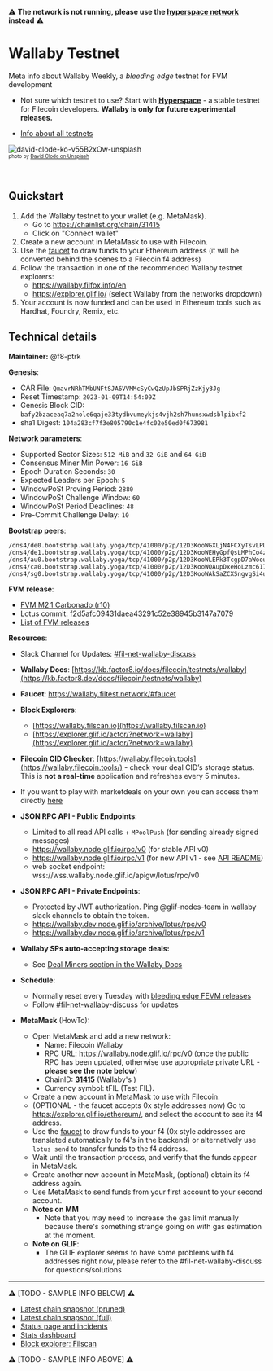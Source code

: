 :warning: **The network is not running, please use the [hyperspace network](https://github.com/filecoin-project/testnet-hyperspace) instead** :warning:

# Wallaby Testnet

Meta info about Wallaby Weekly, a *bleeding edge* testnet for FVM development

- Not sure which testnet to use? Start with **[Hyperspace](https://github.com/filecoin-project/testnet-hyperspace)** - a stable testnet for Filecoin developers. **Wallaby is only for future experimental releases.**

- [Info about all testnets](https://github.com/filecoin-project/FIPs/discussions/544)

![david-clode-ko-v55B2xOw-unsplash](https://user-images.githubusercontent.com/1017762/189190624-cb1179cd-4b1e-437c-947b-493ebd2568f0.png)
<br><sup><sub>photo by [David Clode on Unsplash](https://unsplash.com/@davidclode)<sup><sub>

&nbsp;

## Quickstart

1. Add the Wallaby testnet to your wallet (e.g. MetaMask).
    - Go to https://chainlist.org/chain/31415
    - Click on "Connect wallet"
2. Create a new account in MetaMask to use with Filecoin.
3. Use the [faucet](https://wallaby.network/#faucet) to draw funds to your Ethereum address (it will be converted behind the scenes to a Filecoin f4 address)
4. Follow the transaction in one of the recommended Wallaby testnet explorers:
    - https://wallaby.filfox.info/en
    - https://explorer.glif.io/ (select Wallaby from the networks dropdown)
5. Your account is now funded and can be used in Ethereum tools such as Hardhat, Foundry, Remix, etc.

## Technical details

**Maintainer:** @f8-ptrk

**Genesis**:

- CAR File: `QmavrNRhTMbUNFtSJA6VVMMcSyCwQzUpJbSPRjZzKjy3Jg`
- Reset Timestamp: `2023-01-09T14:54:09Z`
- Genesis Block CID: `bafy2bzaceaq7a2nole6qaje33tydbvumeykjs4vjh2sh7hunsxwdsblpibxf2`
- sha1 Digest: `104a283cf7f3e805790c1e4fc02e50ed0f673981`

**Network parameters**:

- Supported Sector Sizes: `512 MiB` and `32 GiB` and `64 GiB`
- Consensus Miner Min Power: `16 GiB`
- Epoch Duration Seconds: `30`
- Expected Leaders per Epoch: `5`
- WindowPoSt Proving Period: `2880`
- WindowPoSt Challenge Window: `60`
- WindowPoSt Period Deadlines: `48`
- Pre-Commit Challenge Delay: `10`

**Bootstrap peers**:

```
/dns4/de0.bootstrap.wallaby.yoga/tcp/41000/p2p/12D3KooWGXLjN4FCXyTsvLPUrbZfkA5p7gXJ11WXXB56cQLEmNkE
/dns4/de1.bootstrap.wallaby.yoga/tcp/41000/p2p/12D3KooWEHyGpfQsLMPhCo4zmfp6uZfhQisiWZMYaPu1j92d2dax
/dns4/au0.bootstrap.wallaby.yoga/tcp/41000/p2p/12D3KooWLEPk3TcgpD7aWoou4dzbgdQA14Y9eTCg9rcoLaLruHtf
/dns4/ca0.bootstrap.wallaby.yoga/tcp/41000/p2p/12D3KooWQAupDxeHoLzmc617FzhWnHHWEt8e2fNfccqByT5mHWPp
/dns4/sg0.bootstrap.wallaby.yoga/tcp/41000/p2p/12D3KooWAkSaZCXSngvgSi4ufVModcExCysnS3JhG6nnprPjVV4o
```

**FVM release**:

- [FVM M2.1 Carbonado (r10)](https://github.com/filecoin-project/ref-fvm/issues/1052)
- Lotus commit: [f2d5afc09431daea43291c52e38945b3147a7079](https://github.com/filecoin-project/lotus/commit/f2d5afc09431daea43291c52e38945b3147a7079)
- [List of FVM releases](https://github.com/filecoin-project/ref-fvm/issues/692)

**Resources**:

- Slack Channel for Updates: [#fil-net-wallaby-discuss](https://filecoinproject.slack.com/archives/C03KGBTJ0BY)

- **Wallaby Docs**: [https://kb.factor8.io/docs/filecoin/testnets/wallaby](https://kb.factor8.dev/docs/filecoin/testnets/wallaby)
- **Faucet**: https://wallaby.filtest.network/#faucet
- **Block Explorers**:
  - [https://wallaby.filscan.io](https://wallaby.filscan.io)
  - [https://explorer.glif.io/actor/?network=wallaby](https://explorer.glif.io/actor/?network=wallaby)
- **Filecoin CID Checker**: [https://wallaby.filecoin.tools](https://wallaby.filecoin.tools/) - check your deal CID’s storage status. This is **not a real-time** application and refreshes every 5 minutes.
- If you want to play with marketdeals on your own you can access them directly [here](https://marketdeals-wallaby.s3.ap-northeast-1.amazonaws.com/StateMarketDeals.json)

- **JSON RPC API - Public Endpoints**:
  - Limited to all read API calls + `MPoolPush` (for sending already signed messages)
  - https://wallaby.node.glif.io/rpc/v0 (for stable API v0)
  - https://wallaby.node.glif.io/rpc/v1 (for new API v1 - see [API README](https://github.com/filecoin-project/lotus/blob/422f66776fa07827f2cfa9d2f8142ef29dcd2a95/api/README.md))
  - web socket endpoint: wss://wss.wallaby.node.glif.io/apigw/lotus/rpc/v0
- **JSON RPC API - Private Endpoints**:
  - Protected by JWT authorization. Ping @glif-nodes-team in wallaby slack channels to obtain the token.
  - https://wallaby.dev.node.glif.io/archive/lotus/rpc/v0
  - https://wallaby.dev.node.glif.io/archive/lotus/rpc/v1
- **Wallaby SPs auto-accepting storage deals:**
  - See [Deal Miners section in the Wallaby Docs](https://kb.factor8.io/docs/filecoin/testnets/wallaby#deal-miners)
- **Schedule**: 
  - Normally reset every Tuesday with [bleeding edge FEVM releases](https://github.com/filecoin-project/ref-fvm/issues/692)
  - Follow [#fil-net-wallaby-discuss](https://filecoinproject.slack.com/archives/C03KGBTJ0BY) for updates
- **MetaMask** (HowTo): 
  - Open MetaMask and add a new network:
    - Name: Filecoin Wallaby
    - RPC URL: https://wallaby.node.glif.io/rpc/v0 (once the public RPC has been updated, otherwise use appropriate private URL - **please see the note below**)
    - ChainID: [**31415**](https://github.com/ethereum-lists/chains/blob/master/_data/chains/eip155-31415.json) (Wallaby's )
    - Currency symbol: tFIL (Test FIL).
  - Create a new account in MetaMask to use with Filecoin.
  - (OPTIONAL - the faucet accepts 0x style addresses now) Go to https://explorer.glif.io/ethereum/, and select the account to see its f4 address.
  - Use the [faucet](https://wallaby.filtest.network/#faucet) to draw funds to your f4 (0x style addresses are translated automatically to f4's in the backend) or alternatively use `lotus send` to transfer funds to the f4 address.
  - Wait until the transaction process, and verify that the funds appear in MetaMask.
  - Create another new account in MetaMask, (optional) obtain its f4 address again.
  - Use MetaMask to send funds from your first account to your second account. 
  - **Notes on MM**
    - Note that you may need to increase the gas limit manually because there's something strange going on with gas estimation at the moment.
  - **Note on GLIF**:
    - The GLIF explorer seems to have some problems with f4 addresses right now, please refer to the #fil-net-wallaby-discuss for questions/solutions 


<hr>

:warning: [TODO - SAMPLE INFO BELOW] :warning: 

- [Latest chain snapshot (pruned)](https://fil-chain-snapshots-fallback.s3.amazonaws.com/mainnet/minimal_finality_stateroots_latest.car)
- [Latest chain snapshot (full)](https://fil-chain-snapshots-fallback.s3.amazonaws.com/mainnet/complete_chain_with_finality_stateroots_latest.car)
- [Status page and incidents](https://filecoin.statuspage.io/)
- [Stats dashboard](https://stats.filecoin.io/)
- [Block explorer: Filscan](https://filscan.io/)

:warning: [TODO - SAMPLE INFO ABOVE] :warning: 
